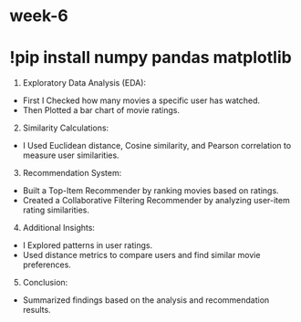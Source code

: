 # week-6

# !pip install numpy pandas matplotlib

1. Exploratory Data Analysis (EDA):

- First I Checked how many movies a specific user has watched.
- Then Plotted a bar chart of movie ratings.

2. Similarity Calculations:

- I Used Euclidean distance, Cosine similarity, and Pearson correlation to measure user similarities.

3. Recommendation System:

- Built a Top-Item Recommender by ranking movies based on ratings.
- Created a Collaborative Filtering Recommender by analyzing user-item rating similarities.

4. Additional Insights:

- I Explored patterns in user ratings.
- Used distance metrics to compare users and find similar movie preferences.

5. Conclusion:

- Summarized findings based on the analysis and recommendation results.

